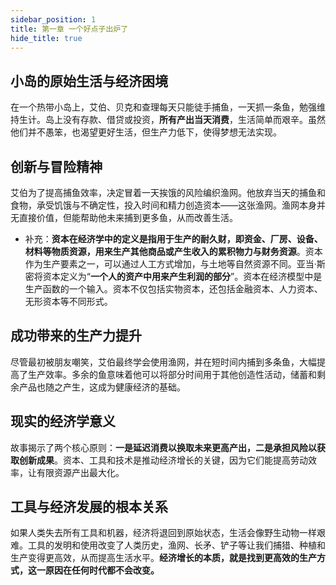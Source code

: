 ```yaml
---
sidebar_position: 1
title: 第一章 一个好点子出炉了
hide_title: true
---
```


## 小岛的原始生活与经济困境
在一个热带小岛上，艾伯、贝克和查理每天只能徒手捕鱼，一天抓一条鱼，勉强维持生计。岛上没有存款、借贷或投资，**所有产出当天消费**，生活简单而艰辛。虽然他们并不愚笨，也渴望更好生活，但生产力低下，使得梦想无法实现。

## 创新与冒险精神
艾伯为了提高捕鱼效率，决定冒着一天挨饿的风险编织渔网。他放弃当天的捕鱼和食物，承受饥饿与不确定性，投入时间和精力创造资本——这张渔网。渔网本身并无直接价值，但能帮助他未来捕到更多鱼，从而改善生活。
  - 补充：**资本在经济学中的定义是指用于生产的耐久财，即资金、厂房、设备、材料等物质资源，用来生产其他商品或产生收入的累积物力与财务资源**。资本作为生产要素之一，可以通过人工方式增加，与土地等自然资源不同。亚当·斯密将资本定义为“**一个人的资产中用来产生利润的部分**”。资本在经济模型中是生产函数的一个输入。资本不仅包括实物资本，还包括金融资本、人力资本、无形资本等不同形式。

## 成功带来的生产力提升
尽管最初被朋友嘲笑，艾伯最终学会使用渔网，并在短时间内捕到多条鱼，大幅提高了生产效率。多余的鱼意味着他可以将部分时间用于其他创造性活动，储蓄和剩余产品也随之产生，这成为健康经济的基础。

## 现实的经济学意义
故事揭示了两个核心原则：**一是延迟消费以换取未来更高产出，二是承担风险以获取创新成果**。资本、工具和技术是推动经济增长的关键，因为它们能提高劳动效率，让有限资源产出最大化。

## 工具与经济发展的根本关系
如果人类失去所有工具和机器，经济将退回到原始状态，生活会像野生动物一样艰难。工具的发明和使用改变了人类历史，渔网、长矛、铲子等让我们捕猎、种植和生产变得更高效，从而提高生活水平。**经济增长的本质，就是找到更高效的生产方式，这一原因在任何时代都不会改变。**